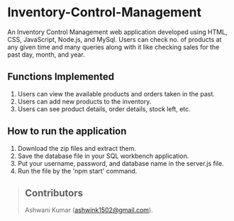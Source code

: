# Inventory-Control-Management
An Inventory Control Management web application developed using HTML, CSS, JavaScript, Node.js, and MySql. Users can check no. of products at any given time and many queries along with it like checking sales for the past day, month, and year.

## Functions Implemented
1. Users can view the available products and orders taken in the past.
2. Users can add new products to the inventory.
3. Users can see product details, order details, stock left, etc.

## How to  run the application
1. Download the zip files and extract them.
2. Save the database file in your SQL workbench application.
3. Put your username, password, and database name in the server.js file.
4. Run the file by the 'npm start' command.

> ## Contributors
> Ashwani Kumar (ashwink1502@gmail.com).
